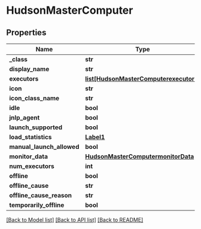 # HudsonMasterComputer


## Properties
Name | Type | Description | Notes
------------ | ------------- | ------------- | -------------
**_class** | **str** |  | [optional] 
**display_name** | **str** |  | [optional] 
**executors** | [**list[HudsonMasterComputerexecutors]**](HudsonMasterComputerexecutors.md) |  | [optional] 
**icon** | **str** |  | [optional] 
**icon_class_name** | **str** |  | [optional] 
**idle** | **bool** |  | [optional] 
**jnlp_agent** | **bool** |  | [optional] 
**launch_supported** | **bool** |  | [optional] 
**load_statistics** | [**Label1**](Label1.md) |  | [optional] 
**manual_launch_allowed** | **bool** |  | [optional] 
**monitor_data** | [**HudsonMasterComputermonitorData**](HudsonMasterComputermonitorData.md) |  | [optional] 
**num_executors** | **int** |  | [optional] 
**offline** | **bool** |  | [optional] 
**offline_cause** | **str** |  | [optional] 
**offline_cause_reason** | **str** |  | [optional] 
**temporarily_offline** | **bool** |  | [optional] 

[[Back to Model list]](../README.md#documentation-for-models) [[Back to API list]](../README.md#documentation-for-api-endpoints) [[Back to README]](../README.md)


